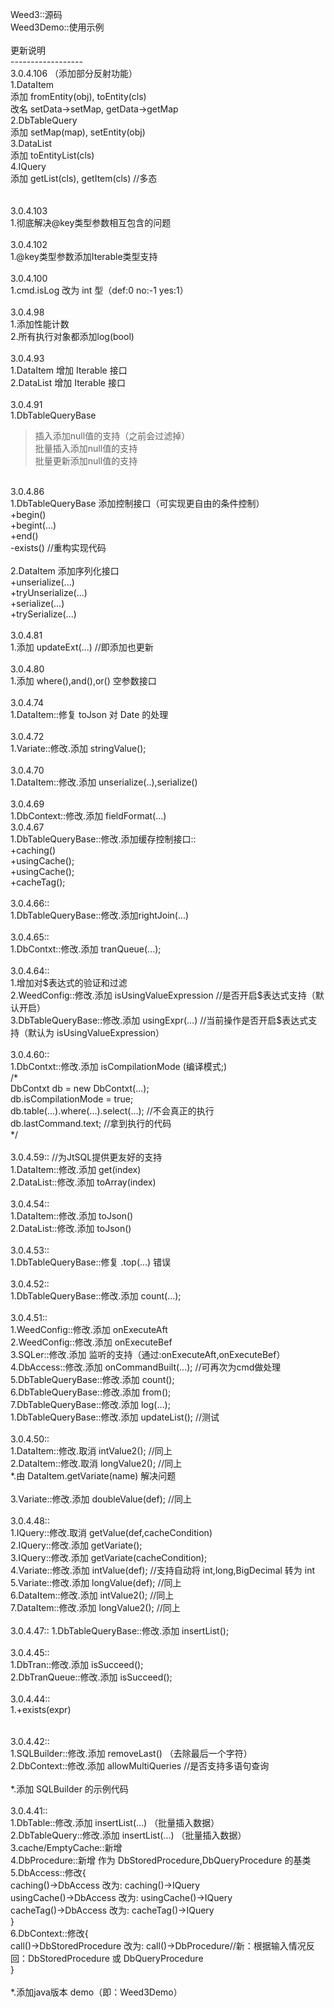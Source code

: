 Weed3::源码<br/>
Weed3Demo::使用示例<br/>
<br/>
更新说明<br/>
------------------<br/>
3.0.4.106 （添加部分反射功能）<br/>
1.DataItem<br/>
  添加 fromEntity(obj), toEntity(cls)<br/>
  改名 setData->setMap, getData->getMap<br/>
2.DbTableQuery<br/>
  添加 setMap(map), setEntity(obj)<br/>
3.DataList<br/>
  添加 toEntityList(cls)<br/>
4.IQuery<br/>
  添加 getList(cls), getItem(cls) //多态<br/>
<br/>  
3.0.4.103<br/>
1.彻底解决@key类型参数相互包含的问题<br/>
<br/>
3.0.4.102<br/>
1.@key类型参数添加Iterable类型支持<br/>
<br/>
3.0.4.100<br/>
1.cmd.isLog 改为 int 型（def:0 no:-1 yes:1）<br/>
<br/>
3.0.4.98<br/>
1.添加性能计数<br/>
2.所有执行对象都添加log(bool)<br/>
<br/>
3.0.4.93<br/>
1.DataItem 增加 Iterable 接口<br/>
2.DataList 增加 Iterable 接口<br/>
<br/>
3.0.4.91<br/>
1.DbTableQueryBase<br/>
>插入添加null值的支持（之前会过滤掉）<br/>
>批量插入添加null值的支持<br/>
>批量更新添加null值的支持<br/>
<br/>
3.0.4.86<br/>
1.DbTableQueryBase 添加控制接口（可实现更自由的条件控制）<br/>
+begin()<br/>
+begint(...)<br/>
+end()<br/>
-exists() //重构实现代码<br/> 
<br/>
2.DataItem 添加序列化接口<br/>
+unserialize(...)<br/>
+tryUnserialize(...)<br/>
+serialize(...)<br/>
+trySerialize(...)<br/>
<br/>
3.0.4.81<br/>
1.添加 updateExt(...) //即添加也更新<br/>
<br/>
3.0.4.80<br/>
1.添加 where(),and(),or() 空参数接口<br/>
<br/>
3.0.4.74<br/>
1.DataItem::修复 toJson 对 Date 的处理<br/>
<br/>
3.0.4.72<br/>
1.Variate::修改.添加 stringValue();<br/>
<br/>
3.0.4.70<br/>
1.DataItem::修改.添加 unserialize(..),serialize()<br/>
<br/>
3.0.4.69<br/>
1.DbContext::修改.添加 fieldFormat(...)<br/>
3.0.4.67<br/>
1.DbTableQueryBase::修改.添加缓存控制接口::<br/>
+caching()<br/>
+usingCache();<br/>
+usingCache();<br/>
+cacheTag();<br/>
<br/>
3.0.4.66::<br/>
1.DbTableQueryBase::修改.添加rightJoin(...)<br/>
<br/>
3.0.4.65::<br/>
1.DbContxt::修改.添加 tranQueue(...);<br/>
<br/>
3.0.4.64::<br/>
1.增加对$表达式的验证和过滤<br/>
2.WeedConfig::修改.添加 isUsingValueExpression //是否开启$表达式支持（默认开启）<br/>
3.DbTableQueryBase::修改.添加 usingExpr(...) //当前操作是否开启$表达式支持（默认为 isUsingValueExpression）<br/>
<br/>
3.0.4.60::<br/>
1.DbContxt::修改.添加  isCompilationMode (编译模式;)<br/>
/*<br/>
DbContxt db = new DbContxt(...);<br/>
db.isCompilationMode = true;<br/>
db.table(...).where(...).select(...); //不会真正的执行<br/>
db.lastCommand.text; //拿到执行的代码<br/>
*/<br/>
<br/>
3.0.4.59:: //为JtSQL提供更友好的支持<br/>
1.DataItem::修改.添加 get(index)<br/>
2.DataList::修改.添加 toArray(index)<br/>
<br/>
3.0.4.54::<br/>
1.DataItem::修改.添加 toJson()<br/>
2.DataList::修改.添加 toJson()<br/>
<br/>
3.0.4.53::<br/>
1.DbTableQueryBase::修复 .top(...) 错误<br/>
<br/>
3.0.4.52::<br/>
1.DbTableQueryBase::修改.添加 count(...);<br/>
<br/>
3.0.4.51::<br/>
1.WeedConfig::修改.添加 onExecuteAft<br/>
2.WeedConfig::修改.添加 onExecuteBef<br/>
3.SQLer::修改.添加 监听的支持（通过:onExecuteAft,onExecuteBef）<br/>
4.DbAccess::修改.添加 onCommandBuilt(...); //可再次为cmd做处理<br/>
5.DbTableQueryBase::修改.添加 count();<br/>
6.DbTableQueryBase::修改.添加 from();<br/>
7.DbTableQueryBase::修改.添加 log(...);<br/>
1.DbTableQueryBase::修改.添加 updateList(); //测试<br/>
<br/>
3.0.4.50::<br/>
1.DataItem::修改.取消 intValue2(); //同上<br/>
2.DataItem::修改.取消 longValue2(); //同上<br/>
*.由 DataItem.getVariate(name) 解决问题<br/>
<br/>
3.Variate::修改.添加 doubleValue(def); //同上<br/>

<br/>
3.0.4.48::<br/>
1.IQuery::修改.取消 getValue(def,cacheCondition)<br/>
2.IQuery::修改.添加 getVariate();<br/>
3.IQuery::修改.添加 getVariate(cacheCondition);<br/>
4.Variate::修改.添加 intValue(def); //支持自动将 int,long,BigDecimal 转为 int<br/>
5.Variate::修改.添加 longValue(def); //同上<br/>
6.DataItem::修改.添加 intValue2(); //同上<br/>
7.DataItem::修改.添加 longValue2(); //同上<br/>
<br/>
3.0.4.47::
1.DbTableQueryBase::修改.添加 insertList();<br/>
<br/>
3.0.4.45::<br/>
1.DbTran::修改.添加 isSucceed();<br/>
2.DbTranQueue::修改.添加 isSucceed();<br/>
<br/>
3.0.4.44::<br/>
1.+exists(expr)<br/>
<br/>
<br/>
3.0.4.42::<br/>
1.SQLBuilder::修改.添加 removeLast() （去除最后一个字符）<br/>
2.DbContext::修改.添加 allowMultiQueries //是否支持多语句查询<br/>
<br/>
*.添加 SQLBuilder 的示例代码<br/>
<br/>
3.0.4.41::<br/>
1.DbTable::修改.添加 insertList(...) （批量插入数据）<br/>
2.DbTableQuery::修改.添加 insertList(...) （批量插入数据）<br/>
3.cache/EmptyCache::新增<br/>
4.DbProcedure::新增 作为 DbStoredProcedure,DbQueryProcedure 的基类<br/>
5.DbAccess::修改{<br/>
    caching()->DbAccess 改为: caching()->IQuery<br/>
    usingCache()->DbAccess 改为: usingCache()->IQuery<br/>
    cacheTag()->DbAccess 改为: cacheTag()->IQuery<br/>
}<br/>
6.DbContext::修改{<br/>
    call()->DbStoredProcedure 改为: call()->DbProcedure//新：根据输入情况反回：DbStoredProcedure 或 DbQueryProcedure<br/>
}<br/>
<br/>
*.添加java版本 demo（即：Weed3Demo）<br/>
